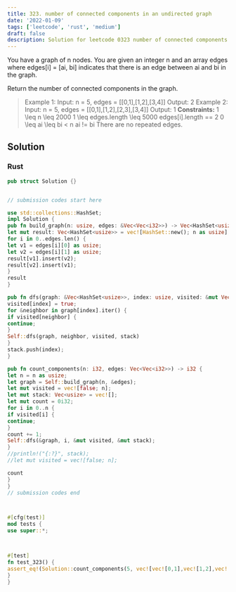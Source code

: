 ```yaml
---
title: 323. number of connected components in an undirected graph
date: '2022-01-09'
tags: ['leetcode', 'rust', 'medium']
draft: false
description: Solution for leetcode 0323 number of connected components in an undirected graph
---
```




You have a graph of n nodes. You are given an integer n and an array edges where edges[i] <TeX>=</TeX> [ai, bi] indicates that there is an edge between ai and bi in the graph.



Return the number of connected components in the graph.







> Example 1:
> Input: n <TeX>=</TeX> 5, edges <TeX>=</TeX> [[0,1],[1,2],[3,4]]
> Output: 2
> Example 2:
> Input: n <TeX>=</TeX> 5, edges <TeX>=</TeX> [[0,1],[1,2],[2,3],[3,4]]
> Output: 1
**Constraints:**
> 1 <TeX>\leq</TeX> n <TeX>\leq</TeX> 2000
> 1 <TeX>\leq</TeX> edges.length <TeX>\leq</TeX> 5000
> edges[i].length <TeX>=</TeX><TeX>=</TeX> 2
> 0 <TeX>\leq</TeX> ai <TeX>\leq</TeX> bi < n
> ai !<TeX>=</TeX> bi
> There are no repeated edges.


## Solution


### Rust
```rust
pub struct Solution {}


// submission codes start here

use std::collections::HashSet;
impl Solution {
pub fn build_graph(n: usize, edges: &Vec<Vec<i32>>) -> Vec<HashSet<usize>> {
let mut result: Vec<HashSet<usize>> = vec![HashSet::new(); n as usize];
for i in 0..edges.len() {
let v1 = edges[i][0] as usize;
let v2 = edges[i][1] as usize;
result[v1].insert(v2);
result[v2].insert(v1);
}
result
}

pub fn dfs(graph: &Vec<HashSet<usize>>, index: usize, visited: &mut Vec<bool>, stack: &mut Vec<usize>) {
visited[index] = true;
for &neighbor in graph[index].iter() {
if visited[neighbor] {
continue;
}
Self::dfs(graph, neighbor, visited, stack)
}
stack.push(index);
}

pub fn count_components(n: i32, edges: Vec<Vec<i32>>) -> i32 {
let n = n as usize;
let graph = Self::build_graph(n, &edges);
let mut visited = vec![false; n];
let mut stack: Vec<usize> = vec![];
let mut count = 0i32;
for i in 0..n {
if visited[i] {
continue;
}
count += 1;
Self::dfs(&graph, i, &mut visited, &mut stack);
}
//println!("{:?}", stack);
//let mut visited = vec![false; n];

count
}
}
// submission codes end



#[cfg(test)]
mod tests {
use super::*;



#[test]
fn test_323() {
assert_eq!(Solution::count_components(5, vec![vec![0,1],vec![1,2],vec![3,4]]), 2);
}
}

```
